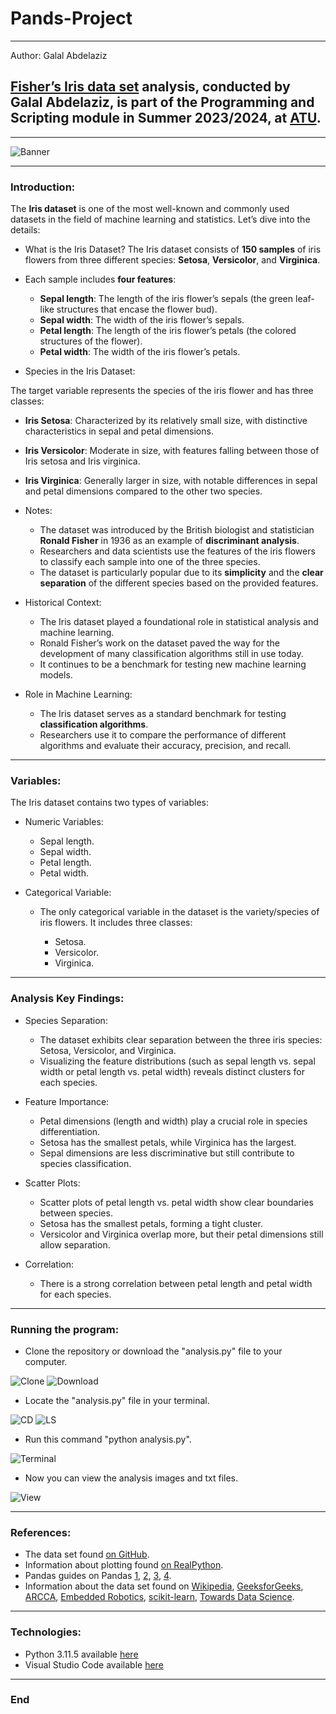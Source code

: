 # Pands-Project
***

Author: Galal Abdelaziz

## [Fisher’s Iris data set](https://archive.ics.uci.edu/dataset/53/iris) analysis, conducted by __Galal Abdelaziz__, is part of the Programming and Scripting module in Summer 2023/2024, at [ATU](https://www.atu.ie/).

***

![Banner](img/Iris.png)

***

### Introduction:

The __Iris dataset__ is one of the most well-known and commonly used datasets in the field of machine learning and statistics. Let’s dive into the details:

* What is the Iris Dataset?
The Iris dataset consists of __150 samples__ of iris flowers from three different species: __Setosa__, __Versicolor__, and __Virginica__.

* Each sample includes __four features__:

    * __Sepal length__: The length of the iris flower’s sepals (the green leaf-like structures that encase the flower bud).
    * __Sepal width__: The width of the iris flower’s sepals.
    * __Petal length__: The length of the iris flower’s petals (the colored structures of the flower).
    * __Petal width__: The width of the iris flower’s petals.

* Species in the Iris Dataset:

The target variable represents the species of the iris flower and has three classes:

* __Iris Setosa__: Characterized by its relatively small size, with distinctive characteristics in sepal and petal dimensions.
* __Iris Versicolor__: Moderate in size, with features falling between those of Iris setosa and Iris virginica.
* __Iris Virginica__: Generally larger in size, with notable differences in sepal and petal dimensions compared to the other two species.

* Notes:

    * The dataset was introduced by the British biologist and statistician __Ronald Fisher__ in 1936 as an example of __discriminant analysis__.
    * Researchers and data scientists use the features of the iris flowers to classify each sample into one of the three species.
    * The dataset is particularly popular due to its __simplicity__ and the __clear separation__ of the different species based on the provided features.

* Historical Context:

    * The Iris dataset played a foundational role in statistical analysis and machine learning.
    * Ronald Fisher’s work on the dataset paved the way for the development of many classification algorithms still in use today.
    * It continues to be a benchmark for testing new machine learning models.

* Role in Machine Learning:

    * The Iris dataset serves as a standard benchmark for testing __classification algorithms__.
    * Researchers use it to compare the performance of different algorithms and evaluate their accuracy, precision, and recall.

***

### Variables: 

The Iris dataset contains two types of variables:

* Numeric Variables:

    * Sepal length.
    * Sepal width.
    * Petal length.
    * Petal width.

* Categorical Variable:
    * The only categorical variable in the dataset is the variety/species of iris flowers. It includes three classes:

        * Setosa.
        * Versicolor.
        * Virginica.

***

### Analysis Key Findings:

* Species Separation:

    * The dataset exhibits clear separation between the three iris species: Setosa, Versicolor, and Virginica.
    * Visualizing the feature distributions (such as sepal length vs. sepal width or petal length vs. petal width) reveals distinct clusters for each species.

* Feature Importance:

    * Petal dimensions (length and width) play a crucial role in species differentiation.
    * Setosa has the smallest petals, while Virginica has the largest.
    * Sepal dimensions are less discriminative but still contribute to species classification.

* Scatter Plots:

    * Scatter plots of petal length vs. petal width show clear boundaries between species.
    * Setosa has the smallest petals, forming a tight cluster.
    * Versicolor and Virginica overlap more, but their petal dimensions still allow separation.

* Correlation:

    * There is a strong correlation between petal length and petal width for each species.

***

### Running the program:

* Clone the repository or download the "analysis.py" file to your computer.

![Clone](img/clone.png)
![Download](img/download.png)

* Locate the "analysis.py" file in your terminal.

![CD](img/cd.png)
![LS](img/ls.png)

* Run this command "python analysis.py".

![Terminal](img/terminal.png)

* Now you can view the analysis images and txt files.

![View](img/view.png)

***

### References:

* The data set found [on GitHub](https://raw.githubusercontent.com/mwaskom/seaborn-data/master/iris.csv).
* Information about plotting found [on RealPython](https://realpython.com/python-matplotlib-guide/#understanding-pltsubplots-notation).
* Pandas guides on Pandas [1](https://pandas.pydata.org/docs/user_guide/index.html#user-guide), [2](https://pandas.pydata.org/docs/user_guide/dsintro.html#dataframe), [3](https://pandas.pydata.org/docs/user_guide/10min.html#plotting), [4](https://pandas.pydata.org/docs/reference/api/pandas.DataFrame.corr.html).
* Information about the data set found on [Wikipedia](https://en.wikipedia.org/wiki/Iris_flower_data_set), [GeeksforGeeks](https://www.geeksforgeeks.org/iris-dataset/), [ARCCA](https://arcca.github.io/An-Introduction-to-Machine-Learning-Applications/03-scikit-learn-iris-dataset/index.html), [Embedded Robotics](https://www.embedded-robotics.com/iris-dataset-classification/), [scikit-learn](https://scikit-learn.org/stable/auto_examples/datasets/plot_iris_dataset.html), [Towards Data Science](https://towardsdatascience.com/an-eda-walkthrough-the-iris-dataset-3f79246266c1).

***

### Technologies:

* Python 3.11.5 available [here](https://www.anaconda.com/download)
* Visual Studio Code available [here](https://code.visualstudio.com/)

***

### End